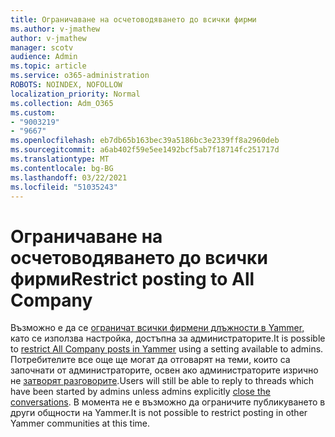 ```yaml
---
title: Ограничаване на осчетоводяването до всички фирми
ms.author: v-jmathew
author: v-jmathew
manager: scotv
audience: Admin
ms.topic: article
ms.service: o365-administration
ROBOTS: NOINDEX, NOFOLLOW
localization_priority: Normal
ms.collection: Adm_O365
ms.custom:
- "9003219"
- "9667"
ms.openlocfilehash: eb7db65b163bec39a5186bc3e2339ff8a2960deb
ms.sourcegitcommit: a6ab402f59e5ee1492bcf5ab7f18714fc251717d
ms.translationtype: MT
ms.contentlocale: bg-BG
ms.lasthandoff: 03/22/2021
ms.locfileid: "51035243"
---
```

# <a name="restrict-posting-to-all-company"></a><span data-ttu-id="78720-102">Ограничаване на осчетоводяването до всички фирми</span><span class="sxs-lookup"><span data-stu-id="78720-102">Restrict posting to All Company</span></span>

<span data-ttu-id="78720-103">Възможно е да се [ограничат всички фирмени длъжности в Yammer,](https://support.microsoft.com/office/restrict-all-company-posts-in-yammer-3219d2ae-db15-4c9f-9dd2-28559ae39a97) като се използва настройка, достъпна за администраторите.</span><span class="sxs-lookup"><span data-stu-id="78720-103">It is possible to [restrict All Company posts in Yammer](https://support.microsoft.com/office/restrict-all-company-posts-in-yammer-3219d2ae-db15-4c9f-9dd2-28559ae39a97) using a setting available to admins.</span></span> <span data-ttu-id="78720-104">Потребителите все още ще могат да отговарят на теми, които са започнати от администраторите, освен ако администраторите изрично не [затворят разговорите](https://support.microsoft.com/office/pin-close-and-report-conversations-in-yammer-62a5fbc2-ff1b-4418-9334-d2b4b17062cb).</span><span class="sxs-lookup"><span data-stu-id="78720-104">Users will still be able to reply to threads which have been started by admins unless admins explicitly [close the conversations](https://support.microsoft.com/office/pin-close-and-report-conversations-in-yammer-62a5fbc2-ff1b-4418-9334-d2b4b17062cb).</span></span> <span data-ttu-id="78720-105">В момента не е възможно да ограничите публикуването в други общности на Yammer.</span><span class="sxs-lookup"><span data-stu-id="78720-105">It is not possible to restrict posting in other Yammer communities at this time.</span></span>
